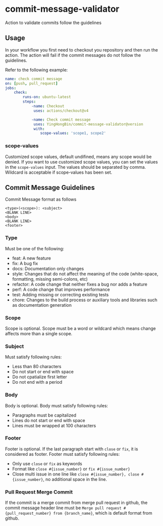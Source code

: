 # commit-message-validator
Action to validate commits follow the guidelines

## Usage
In your workflow you first need to checkout you repository and then run the action. The action will fail if the commit messages do not follow the guidelines.

Refer to the following example:
```yaml
name: check commit message
on: [push, pull_request]
jobs:
    check:
        runs-on: ubuntu-latest
        steps:
            -name: Checkout
             uses: actions/checkout@v4

            -name: Check commit message
             uses: YingHongBin/commit-message-validator@version
             with: 
                scope-values: 'scope1, scope2'
```

### scope-values

Customized scope values, default undifined, means any scope would be denied. If you want to use customized scope values, you can set the values in the `scope-values` input. The values should be separated by comma. Wildcard is acceptable if scope-values has been set.

## Commit Message Guidelines

Commit Message format as follows
```
<type>(<scope>): <subject>
<BLANK LINE>
<body>
<BLANK LINE>
<footer>
```

### Type
Must be one of the following:
- feat: A new feature
- fix: A bug fix
- docs: Documentation only changes
- style: Changes that do not affect the meaning of the code (white-space, formatting, missing semi-colons, etc)
- refactor: A code change that neither fixes a bug nor adds a feature
- perf: A code change that improves performance
- test: Adding missing or correcting existing tests
- chore: Changes to the build process or auxiliary tools and libraries such as documentation generation

### Scope
Scope is optional. Scope must be a word or wildcard which means change affects more than a single scope.

### Subject
Must satisfy following rules:
- Less than 80 characters
- Do not start or end with space
- Do not cpatialize first letter
- Do not end with a period

### Body
Body is optional. Body must satisfy following rules:
- Paragraphs must be capitalized
- Lines do not start or end with space
- Lines must be wrapped at 100 characters

### Footer
Footer is optional. If the last paragraph start with `close` or `fix`, it is considered as footer. Footer must satisfy following rules:
- Only use `close` or `fix` as keywords
- Format like `close #{issue_number}` or `fix #{issue_number}`
- Close multi issue in one line like `close #{issue_number}, close #{issue_number}`, no additional space in the line.

### Pull Request Merge Commit
If the commit is a merge commit from merge pull request in github, the commit message header line must be `Merge pull request #{pull_request_number} from {branch_name}`, which is default format from github.